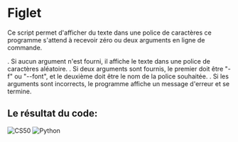 # Figlet

Ce script permet d'afficher du texte dans une police de caractères  ce programme s'attend à recevoir zéro ou deux arguments en ligne de commande.

. Si aucun argument n'est fourni, il affiche le texte dans une police de caractères aléatoire.
. Si deux arguments sont fournis, le premier doit être "-f" ou "--font", et le deuxième doit être le nom de la police souhaitée. 
. Si les arguments sont incorrects, le programme affiche un message d'erreur et se termine. 


## Le résultat du code: 


![CS50](https://github.com/samAK02/Portfolio/assets/131418700/4205d693-b004-4a2a-867f-a4f4bbd9e5c5)
![Python ](https://github.com/samAK02/Portfolio/assets/131418700/ad185e72-4251-47df-942e-914d612c6659)
